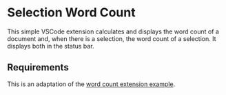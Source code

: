 # Selection Word Count

This simple VSCode extension calculates and displays the word count of a document and, when there is a selection, the word count of a selection. It displays both in the status bar.

## Requirements

This is an adaptation of the [word count extension example](https://vscode.readthedocs.io/en/stable/extensions/example-word-count/).

